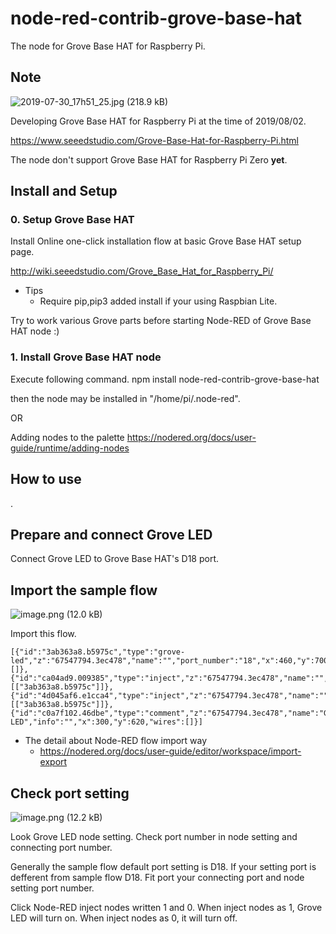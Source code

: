 # node-red-contrib-grove-base-hat

The node for Grove Base HAT for Raspberry Pi.

## Note

![2019-07-30_17h51_25.jpg (218.9 kB)](https://img.esa.io/uploads/production/attachments/3062/2019/08/02/8131/6f65c5d3-d0cd-4585-b2e9-9a22104e9cec.jpg)

Developing Grove Base HAT for Raspberry Pi at the time of 2019/08/02.

https://www.seeedstudio.com/Grove-Base-Hat-for-Raspberry-Pi.html

The node don't support Grove Base HAT for Raspberry Pi Zero **yet**.

## Install and Setup

### 0. Setup Grove Base HAT

Install Online one-click installation flow at basic Grove Base HAT setup page.

http://wiki.seeedstudio.com/Grove_Base_Hat_for_Raspberry_Pi/

* Tips
    * Require pip,pip3 added install if your using Raspbian Lite.

Try to work various Grove parts before starting Node-RED of Grove Base HAT node :)

### 1. Install Grove Base HAT node

Execute following command. npm install node-red-contrib-grove-base-hat

then the node may be installed in "/home/pi/.node-red".

OR

Adding nodes to the palette
https://nodered.org/docs/user-guide/runtime/adding-nodes

## How to use

.

## Prepare and connect Grove LED

Connect Grove LED to Grove Base HAT's D18 port.

## Import the sample flow

![image.png (12.0 kB)](https://img.esa.io/uploads/production/attachments/3062/2019/08/02/8131/c031c378-04cb-40e4-a3b9-c0037734c469.png)

Import this flow.

```
[{"id":"3ab363a8.b5975c","type":"grove-led","z":"67547794.3ec478","name":"","port_number":"18","x":460,"y":700,"wires":[]},{"id":"ca04ad9.009385","type":"inject","z":"67547794.3ec478","name":"","topic":"","payload":"0","payloadType":"num","repeat":"","crontab":"","once":false,"onceDelay":0.1,"x":310,"y":740,"wires":[["3ab363a8.b5975c"]]},{"id":"4d045af6.e1cca4","type":"inject","z":"67547794.3ec478","name":"","topic":"","payload":"1","payloadType":"num","repeat":"","crontab":"","once":false,"onceDelay":0.1,"x":310,"y":660,"wires":[["3ab363a8.b5975c"]]},{"id":"c0a7f102.46dbe","type":"comment","z":"67547794.3ec478","name":"Grove LED","info":"","x":300,"y":620,"wires":[]}]
```

* The detail about Node-RED flow import way
    * https://nodered.org/docs/user-guide/editor/workspace/import-export

## Check port setting

![image.png (12.2 kB)](https://img.esa.io/uploads/production/attachments/3062/2019/08/02/8131/34a16f71-8dd1-4429-8303-90264856d347.png)

Look  Grove LED node setting. Check port number in node setting and connecting port number.

Generally the sample flow default port setting is D18. If your setting port is defferent from sample flow D18. Fit port your connecting port and node setting port number.

Click Node-RED inject nodes written 1 and 0.  When inject nodes as 1, Grove LED will turn on. When inject nodes as 0, it will 
 turn off.
